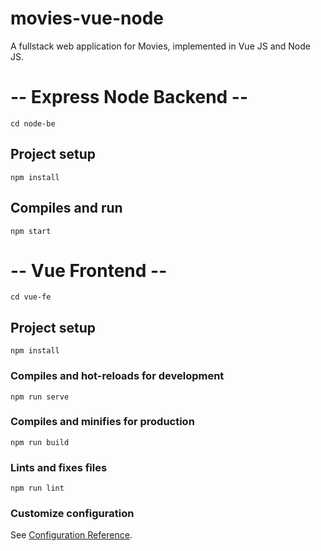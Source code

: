 # movies-vue-node
A fullstack web application for Movies, implemented in Vue JS and Node JS.


# -- Express Node Backend -- 
```
cd node-be
```

## Project setup
```
npm install
```

## Compiles and run
```
npm start
```


# -- Vue Frontend --
```
cd vue-fe
```

## Project setup
```
npm install
```

### Compiles and hot-reloads for development
```
npm run serve
```

### Compiles and minifies for production
```
npm run build
```

### Lints and fixes files
```
npm run lint
```

### Customize configuration
See [Configuration Reference](https://cli.vuejs.org/config/).

